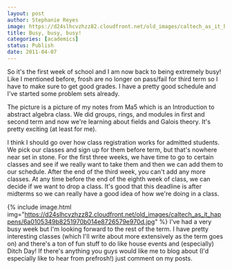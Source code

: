 ```yaml
---
layout: post
author: Stephanie Reyes
image: https://d24slhcvzhzz82.cloudfront.net/old_images/caltech_as_it_happens/6a0105349b8251970b0147e3a6a629970b.jpg
title: Busy, busy, busy! 
categories: [academics]
status: Publish
date: 2011-04-07
---
```



So it's the first week of school and I am now back to being extremely busy! Like I mentioned before, frosh are no longer on pass/fail for third term so I have to make sure to get good grades. I have a pretty good schedule and I've started some problem sets already.

The picture is a picture of my notes from Ma5 which is an Introduction to abstract algebra class. We did groups, rings, and modules in first and second term and now we're learning about fields and Galois theory. It's pretty exciting (at least for me).

I think I should go over how class registration works for admitted students. We pick our classes and sign up for them before term, but that's nowhere near set in stone. For the first three weeks, we have time to go to certain classes and see if we really want to take them and then we can add them to our schedule. After the end of the third week, you can't add any more classes. At any time before the end of the eighth week of class, we can decide if we want to drop a class. It's good that this deadline is after midterms so we can really have a good idea of how we're doing in a class.


{% include image.html img="https://d24slhcvzhzz82.cloudfront.net/old_images/caltech_as_it_happens/6a0105349b8251970b014e8726579e970d.jpg" %}
I've had a very busy week but I'm looking forward to the rest of the term. I have pretty interesting classes (which I'll write about more extensively as the term goes on) and there's a ton of fun stuff to do like house events and (especially) Ditch Day! If there's anything you guys would like me to blog about (I'd especially like to hear from prefrosh!) just comment on my posts.

